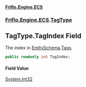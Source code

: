 #### [Friflo.Engine.ECS](index.md 'index')
### [Friflo.Engine.ECS](Friflo.Engine.ECS.md 'Friflo.Engine.ECS').[TagType](TagType.md 'Friflo.Engine.ECS.TagType')

## TagType.TagIndex Field

The index in [EntitySchema](EntitySchema.md 'Friflo.Engine.ECS.EntitySchema').[Tags](EntitySchema.Tags.md 'Friflo.Engine.ECS.EntitySchema.Tags').

```csharp
public readonly int TagIndex;
```

#### Field Value
[System.Int32](https://docs.microsoft.com/en-us/dotnet/api/System.Int32 'System.Int32')